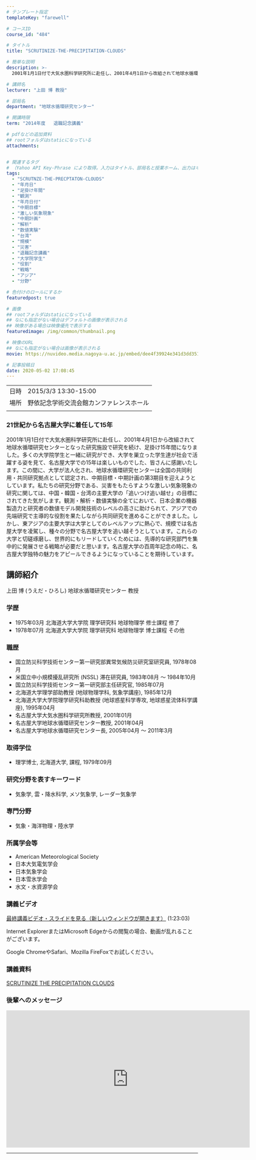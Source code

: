 ```yaml
---
# テンプレート指定
templateKey: "farewell"

# コースID
course_id: "484"

# タイトル
title: "SCRUTINIZE-THE-PRECIPITATION-CLOUDS"

# 簡単な説明
description: >-
  2001年1月1日付で大気水圏科学研究所に赴任し、2001年4月1日から改組されて地球水循環研究センターとなった研究施設で研究を続け、足掛け15年間になりました。多くの大学院学生と一緒に研究ができ、大学を巣立った学生達が社会で活躍する姿を見て、名古屋大学での15年は楽しいものでした、皆さんに感謝いたします。この間に、大学が法人化され、地球水循環研究センターは全国の共同利用・共同研究拠点として認 ....

# 講師名
lecturer: "上田 博 教授"

# 部局名
department: "地球水循環研究センター"

# 開講時限
term: "2014年度	退職記念講義"

# pdfなどの追加資料
## rootフォルダはstaticになっている
attachments:


# 関連するタグ
# （Yahoo API Key-Phrase により取得。入力はタイトル、部局名と授業ホーム、出力はキーフレーズ（tags））
tags:
  - "SCRUTNZE-THE-PRECPTATON-CLOUDS"
  - "年月日"
  - "足掛け年間"
  - "観測"
  - "年月日付"
  - "中期目標"
  - "激しい気象現象"
  - "中期計画"
  - "解析"
  - "数値実験"
  - "台湾"
  - "規模"
  - "災害"
  - "退職記念講義"
  - "大学院学生"
  - "役割"
  - "戦略"
  - "アジア"
  - "分野"

# 色付けのロールにするか
featuredpost: true

# 画像
## rootフォルダはstaticになっている
## なにも指定がない場合はデフォルトの画像が表示される
## 映像がある場合は映像優先で表示する
featuredimage: /img/common/thumbnail.png

# 映像のURL
## なにも指定がない場合は画像が表示される
movie: https://nuvideo.media.nagoya-u.ac.jp/embed/dee4f39924e341d3dd351c5d41e4371a2c206089

# 記事投稿日
date: 2020-05-02 17:08:45
---
```


|   |   |
|---|---|
| 日時 | 2015/3/3  13:30-15:00 |
| 場所 | 野依記念学術交流会館カンファレンスホール |
|   |   |


### 21世紀から名古屋大学に着任して15年 

2001年1月1日付で大気水圏科学研究所に赴任し、2001年4月1日から改組されて地球水循環研究センターとなった研究施設で研究を続け、足掛け15年間になりました。多くの大学院学生と一緒に研究ができ、大学を巣立った学生達が社会で活躍する姿を見て、名古屋大学での15年は楽しいものでした、皆さんに感謝いたします。この間に、大学が法人化され、地球水循環研究センターは全国の共同利用・共同研究拠点として認定され、中期目標・中期計画の第3期目を迎えようとしています。私たちの研究分野である、災害をもたらすような激しい気象現象の研究に関しては、中国・韓国・台湾の主要大学の「追いつけ追い越せ」の目標にされてきた気がします。観測・解析・数値実験の全てにおいて、日本企業の機器製造力と研究者の数値モデル開発技術のレベルの高さに助けられて、アジアでの先端研究で主導的な役割を果たしながら共同研究を進めることができました。しかし、東アジアの主要大学は大学としてのレベルアップに熱心で、規模では名古屋大学を凌駕し、種々の分野で名古屋大学を追い越そうとしています。これらの大学と切磋琢磨し、世界的にもリードしていくためには、先導的な研究部門を集中的に発展させる戦略が必要だと思います。名古屋大学の百周年記念の時に、名古屋大学独特の魅力をアピールできるようになっていることを期待しています。


## 講師紹介

上田 博 (うえだ・ひろし) 地球水循環研究センター 教授 

### 学歴

  * 1975年03月 北海道大学大学院 理学研究科 地球物理学 修士課程 修了
  * 1978年07月 北海道大学大学院 理学研究科 地球物理学 博士課程 その他

### 職歴

  * 国立防災科学技術センター第一研究部異常気候防災研究室研究員, 1978年08月
  * 米国立中小規模擾乱研究所 (NSSL) 滞在研究員, 1983年08月 ～ 1984年10月
  * 国立防災科学技術センター第一研究部主任研究官, 1985年07月
  * 北海道大学理学部助教授 (地球物理学科, 気象学講座), 1985年12月
  * 北海道大学大学院理学研究科助教授 (地球惑星科学専攻, 地球惑星流体科学講座), 1995年04月
  * 名古屋大学大気水圏科学研究所教授, 2001年01月
  * 名古屋大学地球水循環研究センター教授, 2001年04月
  * 名古屋大学地球水循環研究センター長, 2005年04月 ～ 2011年3月

### 取得学位

  * 理学博士, 北海道大学, 課程, 1979年09月

### 研究分野を表すキーワード

  * 気象学, 雲・降水科学, メソ気象学, レーダー気象学

### 専門分野

  * 気象・海洋物理・陸水学

### 所属学会等

  * American Meteorological Society
  * 日本大気電気学会
  * 日本気象学会
  * 日本雪氷学会
  * 水文・水資源学会


### 講義ビデオ



[最終講義ビデオ・スライドを見る（新しいウィンドウが開きます）](https://nuvideo.media.nagoya-u.ac.jp/embed/dee4f39924e341d3dd351c5d41e4371a2c206089)
(1:23:03)



Internet ExplorerまたはMicrosoft Edgeからの閲覧の場合、動画が乱れることがございます。


Google ChromeやSafari、Mozilla FireFoxでお試しください。



### 講義資料

[SCRUTINIZE THE PRECIPITATION CLOUDS](https://ocw.nagoya-u.jp/files/484/lect.pdf) 

### 後輩へのメッセージ

<iframe src="https://nuvideo.media.nagoya-u.ac.jp/embed/8115f8c39895d32fa25f8d51d4ef7e44f8eefb2a" width="640" height="360" frameborder="0" allowfullscreen></iframe>


-----